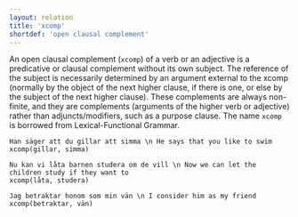```yaml
---
layout: relation
title: 'xcomp'
shortdef: 'open clausal complement'
---
```


An open clausal complement (`xcomp`) of a verb or an adjective is a predicative or clausal complement without its own subject. The reference of the subject is necessarily determined by an argument external to the xcomp (normally by the object of the next higher clause, if there is one, or else by the subject of the next higher clause). These complements are always non-finite, and they are complements (arguments of the higher verb or adjective) rather than adjuncts/modifiers, such as a purpose clause. The name `xcomp` is borrowed from Lexical-Functional Grammar. 

~~~ sdparse
Han säger att du gillar att simma \n He says that you like to swim
xcomp(gillar, simma)
~~~

~~~ sdparse
Nu kan vi låta barnen studera om de vill \n Now we can let the children study if they want to
xcomp(låta, studera)
~~~

~~~ sdparse
Jag betraktar honom som min vän \n I consider him as my friend
xcomp(betraktar, vän)
~~~

